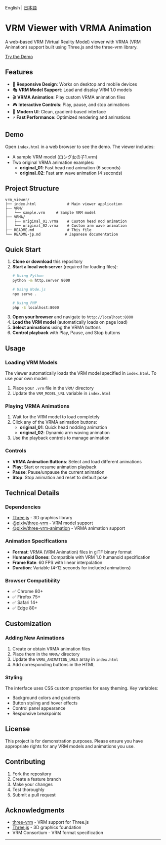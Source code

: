 English | [日本語](README-jp.md)

# VRM Viewer with VRMA Animation

A web-based VRM (Virtual Reality Model) viewer with VRMA (VRM Animation) support built using Three.js and the three-vrm library.

[Try the Demo](https://TK-256.github.io/vrm-viewer/)

## Features

- 📱 **Responsive Design**: Works on desktop and mobile devices
- 🎭 **VRM Model Support**: Load and display VRM 1.0 models
- 🎬 **VRMA Animation**: Play custom VRMA animation files
- 🎮 **Interactive Controls**: Play, pause, and stop animations
- 🎨 **Modern UI**: Clean, gradient-based interface
- ⚡ **Fast Performance**: Optimized rendering and animations

## Demo

Open `index.html` in a web browser to see the demo. The viewer includes:

- A sample VRM model (ロング女の子1.vrm)
- Two original VRMA animation examples:
  - **original_01**: Fast head nod animation (6 seconds)
  - **original_02**: Fast arm wave animation (4 seconds)

## Project Structure

```
vrm_viewer/
├── index.html              # Main viewer application
├── VRM/
│   └── sample.vrm     # Sample VRM model
├── VRMA/
│   ├── original_01.vrma    # Custom head nod animation
│   └── original_02.vrma    # Custom arm wave animation
├── README.md               # This file
└── README-jp.md           # Japanese documentation
```

## Quick Start

1. **Clone or download** this repository
2. **Start a local web server** (required for loading files):
   ```bash
   # Using Python
   python -m http.server 8000
   
   # Using Node.js
   npx serve .
   
   # Using PHP
   php -S localhost:8000
   ```
3. **Open your browser** and navigate to `http://localhost:8000`
4. **Load the VRM model** (automatically loads on page load)
5. **Select animations** using the VRMA buttons
6. **Control playback** with Play, Pause, and Stop buttons

## Usage

### Loading VRM Models

The viewer automatically loads the VRM model specified in `index.html`. To use your own model:

1. Place your `.vrm` file in the `VRM/` directory
2. Update the `VRM_MODEL_URL` variable in `index.html`

### Playing VRMA Animations

1. Wait for the VRM model to load completely
2. Click any of the VRMA animation buttons:
   - **original_01**: Quick head nodding animation
   - **original_02**: Dynamic arm waving animation
3. Use the playback controls to manage animation

### Controls

- **VRMA Animation Buttons**: Select and load different animations
- **Play**: Start or resume animation playback
- **Pause**: Pause/unpause the current animation
- **Stop**: Stop animation and reset to default pose

## Technical Details

### Dependencies

- [Three.js](https://threejs.org/) - 3D graphics library
- [@pixiv/three-vrm](https://github.com/pixiv/three-vrm) - VRM model support
- [@pixiv/three-vrm-animation](https://github.com/pixiv/three-vrm-animation) - VRMA animation support

### Animation Specifications

- **Format**: VRMA (VRM Animation) files in glTF binary format
- **Humanoid Bones**: Compatible with VRM 1.0 humanoid specification
- **Frame Rate**: 60 FPS with linear interpolation
- **Duration**: Variable (4-12 seconds for included animations)

### Browser Compatibility

- ✅ Chrome 80+
- ✅ Firefox 75+
- ✅ Safari 14+
- ✅ Edge 80+

## Customization

### Adding New Animations

1. Create or obtain VRMA animation files
2. Place them in the `VRMA/` directory
3. Update the `VRMA_ANIMATION_URLS` array in `index.html`
4. Add corresponding buttons in the HTML

### Styling

The interface uses CSS custom properties for easy theming. Key variables:

- Background colors and gradients
- Button styling and hover effects
- Control panel appearance
- Responsive breakpoints

## License

This project is for demonstration purposes. Please ensure you have appropriate rights for any VRM models and animations you use.

## Contributing

1. Fork the repository
2. Create a feature branch
3. Make your changes
4. Test thoroughly
5. Submit a pull request

## Acknowledgments

- [three-vrm](https://github.com/pixiv/three-vrm) - VRM support for Three.js
- [Three.js](https://threejs.org/) - 3D graphics foundation
- VRM Consortium - VRM format specification

---
